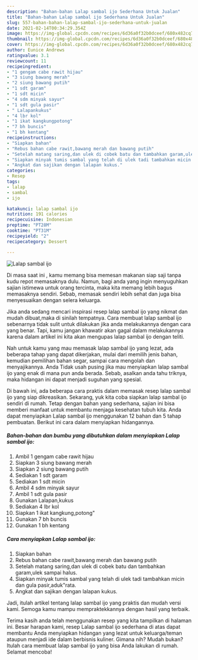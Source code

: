 ```yaml
---
description: "Bahan-bahan Lalap sambal ijo Sederhana Untuk Jualan"
title: "Bahan-bahan Lalap sambal ijo Sederhana Untuk Jualan"
slug: 557-bahan-bahan-lalap-sambal-ijo-sederhana-untuk-jualan
date: 2021-02-14T00:34:29.354Z
image: https://img-global.cpcdn.com/recipes/6d36a0f32b0dceef/680x482cq70/lalap-sambal-ijo-foto-resep-utama.jpg
thumbnail: https://img-global.cpcdn.com/recipes/6d36a0f32b0dceef/680x482cq70/lalap-sambal-ijo-foto-resep-utama.jpg
cover: https://img-global.cpcdn.com/recipes/6d36a0f32b0dceef/680x482cq70/lalap-sambal-ijo-foto-resep-utama.jpg
author: Eunice Andrews
ratingvalue: 3.1
reviewcount: 11
recipeingredient:
- "1 gengam cabe rawit hijau"
- "3 siung bawang merah"
- "2 siung bawang putih"
- "1 sdt garam"
- "1 sdt micin"
- "4 sdm minyak sayur"
- "1 sdt gula pasir"
- " Lalapankukus"
- "4 lbr kol"
- "1 ikat kangkungpotong"
- "7 bh buncis"
- "1 bh kentang"
recipeinstructions:
- "Siapkan bahan"
- "Rebus bahan cabe rawit,bawang merah dan bawang putih"
- "Setelah matang saring,dan ulek di cobek batu dan tambahkan garam,ulek sampai halus."
- "Siapkan minyak tumis sambal yang telah di ulek tadi tambahkan micin dan gula pasir,aduk&#34;rata."
- "Angkat dan sajikan dengan lalapan kukus."
categories:
- Resep
tags:
- lalap
- sambal
- ijo

katakunci: lalap sambal ijo 
nutrition: 191 calories
recipecuisine: Indonesian
preptime: "PT28M"
cooktime: "PT31M"
recipeyield: "2"
recipecategory: Dessert

---
```



![Lalap sambal ijo](https://img-global.cpcdn.com/recipes/6d36a0f32b0dceef/680x482cq70/lalap-sambal-ijo-foto-resep-utama.jpg)

Di masa  saat ini , kamu memang bisa memesan makanan siap saji tanpa kudu repot memasaknya dulu. Namun, bagi anda yang ingin menyuguhkan sajian istimewa untuk orang tercinta, maka kita memang lebih bagus memasaknya sendiri. Sebab, memasak sendiri lebih sehat dan juga bisa menyesuaikan dengan selera keluarga.

Jika anda sedang mencari inspirasi resep lalap sambal ijo yang nikmat dan mudah dibuat,maka di sinilah tempatnya. Cara membuat lalap sambal ijo  sebenarnya tidak sulit untuk dilakukan jika anda melakukannya dengan cara yang benar. Tapi, kamu jangan khawatir akan gagal dalam melakukannya 
karena dalam artikel ini kita akan mengupas lalap sambal ijo dengan teliti.  



Nah untuk kamu yang mau memasak lalap sambal ijo yang lezat, ada beberapa tahap yang dapat dikerjakan, mulai dari memilih jenis bahan, kemudian pemilihan bahan segar, sampai cara mengolah dan menyajikannya. Anda Tidak usah pusing jika mau menyiapkan lalap sambal ijo yang enak di mana pun anda berada. Sebab, asalkan anda  tahu triknya, maka hidangan ini dapat menjadi suguhan yang spesial.

Di bawah ini, ada beberapa cara praktis  dalam memasak resep lalap sambal ijo yang siap dikreasikan. Sekarang, yuk kita coba siapkan lalap sambal ijo sendiri di rumah. Tetap dengan bahan yang sederhana, sajian ini bisa memberi manfaat untuk membantu menjaga kesehatan tubuh kita. Anda dapat menyiapkan Lalap sambal ijo menggunakan 12 bahan dan 5 tahap pembuatan. Berikut ini cara dalam menyiapkan hidangannya.

<!--inarticleads1-->

##### Bahan-bahan dan bumbu yang dibutuhkan dalam menyiapkan Lalap sambal ijo:

1. Ambil 1 gengam cabe rawit hijau
1. Siapkan 3 siung bawang merah
1. Siapkan 2 siung bawang putih
1. Sediakan 1 sdt garam
1. Sediakan 1 sdt micin
1. Ambil 4 sdm minyak sayur
1. Ambil 1 sdt gula pasir
1. Gunakan  Lalapan,kukus
1. Sediakan 4 lbr kol
1. Siapkan 1 ikat kangkung,potong&#34;
1. Gunakan 7 bh buncis
1. Gunakan 1 bh kentang




<!--inarticleads2-->

##### Cara menyiapkan Lalap sambal ijo:

1. Siapkan bahan
1. Rebus bahan cabe rawit,bawang merah dan bawang putih
1. Setelah matang saring,dan ulek di cobek batu dan tambahkan garam,ulek sampai halus.
1. Siapkan minyak tumis sambal yang telah di ulek tadi tambahkan micin dan gula pasir,aduk&#34;rata.
1. Angkat dan sajikan dengan lalapan kukus.




Jadi, itulah artikel tentang  lalap sambal ijo  yang praktis dan mudah versi kami. Semoga kamu mampu mempraktekkannya dengan hasil yang terbaik. 

Terima kasih anda telah menggunakan resep yang kita tampilkan di halaman ini. Besar harapan kami, resep  Lalap sambal ijo sederhana di atas dapat membantu Anda menyiapkan hidangan yang lezat untuk keluarga/teman ataupun menjadi ide dalam berbisnis kuliner. Gimana nih? Mudah bukan? Itulah cara membuat lalap sambal ijo yang bisa Anda lakukan di rumah. Selamat mencoba!

